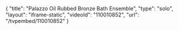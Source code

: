 {
    "title": "Palazzo Oil Rubbed Bronze Bath Ensemble",
    "type": "solo",
    "layout": "iframe-static",
    "videoId": "110010852",
    "url": "\/tvpembed\/110010852"
}
